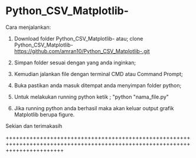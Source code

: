 # Python_CSV_Matplotlib-


Cara menjalankan:
1.  Download folder Python_CSV_Matplotlib- atau;
    clone Python_CSV_Matplotlib- https://github.com/amran10/Python_CSV_Matplotlib-.git
    
2.  Simpan folder sesuai dengan yang anda inginkan;
3.  Kemudian jalankan file dengan terminal CMD atau Command Prompt;
4.  Buka pastikan anda masuk ditempat anda menyimpan folder python;
5.  Untuk melakukan running python ketik ; "python "nama_file.py"
6.  Jika running python anda berhasil maka akan keluar output grafik Matplotlib berupa figure.

Sekian dan terimakasih

+++++++++++++++++++++++++++++++++++++++++++++++++++++++++++++++++++++++++++++++++++++++++++++++++++++++++++++++++++++++++++++

